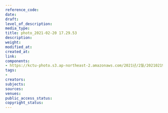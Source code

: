 ```yaml
---
reference_code: 
date: 
draft: 
level_of_description: 
media_type: 
title: photo_2021-02-20 17.29.53
description: 
weight: 
modified_at: 
created_at: 
link: 
components:
- https://kctu-photo.s3.ap-northeast-2.amazonaws.com/2021년/2월/20210219_백기완+선생+발인.영결식.하관/곽노충/photo_2021-02-20+17.29.53.jpeg
tags:
- 
creators: 
subjects: 
sources: 
venues: 
public_access_status: 
copyright_status: 
---
```

